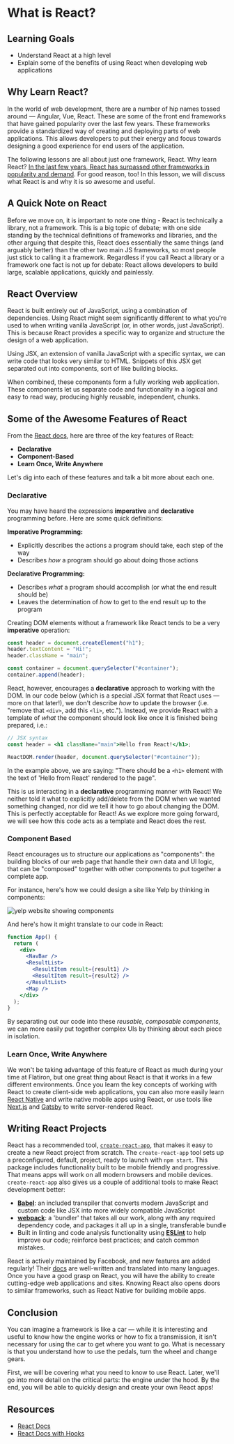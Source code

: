 # What is React?

## Learning Goals

- Understand React at a high level
- Explain some of the benefits of using React when developing web applications

## Why Learn React?

In the world of web development, there are a number of hip names tossed around
— Angular, Vue, React. These are some of the front end frameworks that
have gained popularity over the last few years. These frameworks provide a
standardized way of creating and deploying parts of web applications. This
allows developers to put their energy and focus towards designing a good
experience for end users of the application.

The following lessons are all about just one framework, React. Why learn React?
[In the last few years, React has surpassed other frameworks in popularity and
demand](https://gist.github.com/tkrotoff/b1caa4c3a185629299ec234d2314e190). For
good reason, too! In this lesson, we will discuss what React is and why it is so
awesome and useful.

## A Quick Note on React

Before we move on, it is important to note one thing - React is technically a library, not a framework. This is a big topic of debate; with one side standing by the technical definitions of frameworks and libraries, and the other arguing that despite this, React does essentially the same things (and arguably better) than the other two main JS frameworks, so most people just stick to calling it a framework. Regardless if you call React a library or a framework one fact is not up for debate: React allows developers to build large, scalable applications, quickly and painlessly.

## React Overview

React is built entirely out of JavaScript, using a combination of
dependencies. Using React might seem significantly different to what you're used
to when writing vanilla JavaScript (or, in other words, just JavaScript). This
is because React provides a specific way to organize and structure the design of
a web application.

Using JSX, an extension of vanilla JavaScript with a specific syntax, we can
write code that looks very similar to HTML. Snippets of this JSX get separated
out into components, sort of like building blocks.

When combined, these components form a fully working web application. These
components let us separate code and functionality in a logical and easy to read
way, producing highly reusable, independent, chunks.

## Some of the Awesome Features of React

From the [React docs][], here are three of the key features of React:

- **Declarative**
- **Component-Based**
- **Learn Once, Write Anywhere**

Let's dig into each of these features and talk a bit more about each one.

### Declarative

You may have heard the expressions **imperative** and **declarative**
programming before. Here are some quick definitions:

**Imperative Programming:**

- Explicitly describes the actions a program should take, each step of the way
- Describes _how_ a program should go about doing those actions

**Declarative Programming:**

- Describes _what_ a program should accomplish (or what the end result should
  be)
- Leaves the determination of _how_ to get to the end result up to the program

Creating DOM elements without a framework like React tends to be a very
**imperative** operation:

```js
const header = document.createElement("h1");
header.textContent = "Hi!";
header.className = "main";

const container = document.querySelector("#container");
container.append(header);
```

React, however, encourages a **declarative** approach to working with the DOM.
In our code below (which is a special JSX format that React uses — more on
that later!), we don't describe _how_ to update the browser (i.e. "remove that
`<div>`, add this `<li>`, etc."). Instead, we provide React with a template of
_what_ the component should look like once it is finished being prepared, i.e.:

```jsx
// JSX syntax
const header = <h1 className="main">Hello from React!</h1>;

ReactDOM.render(header, document.querySelector("#container"));
```

In the example above, we are saying: "There should be a `<h1>` element with the
text of 'Hello from React' rendered to the page".

This is us interacting in a **declarative** programming manner with React! We
neither told it what to explicitly add/delete from the DOM when we wanted
something changed, nor did we tell it how to go about changing the DOM. This is
perfectly acceptable for React! As we explore more going forward, we will see
how this code acts as a template and React does the rest.

### Component Based

React encourages us to structure our applications as "components": the building
blocks of our web page that handle their own data and UI logic, that can be
"composed" together with other components to put together a complete app.

For instance, here's how we could design a site like Yelp by thinking in
components:

![yelp website showing components](https://curriculum-content.s3.amazonaws.com/react/yelp-components.png)

And here's how it might translate to our code in React:

```jsx
function App() {
  return (
    <div>
      <NavBar />
      <ResultList>
        <ResultItem result={result1} />
        <ResultItem result={result2} />
      </ResultList>
      <Map />
    </div>
  );
}
```

By separating out our code into these _reusable, composable components_, we can
more easily put together complex UIs by thinking about each piece in isolation.

### Learn Once, Write Anywhere

We won't be taking advantage of this feature of React as much during your time
at Flatiron, but one great thing about React is that it works in a few different
environments. Once you learn the key concepts of working with React to create
client-side web applications, you can also more easily learn
[React Native][react native] and write native mobile apps using React, or use
tools like [Next.js][next-js] and [Gatsby][gatsby-js] to write server-rendered
React.

## Writing React Projects

React has a recommended tool, [`create-react-app`][create-react-app], that makes
it easy to create a new React project from scratch. The `create-react-app` tool
sets up a preconfigured, default, project, ready to launch with `npm start`.
This package includes functionality built to be mobile friendly and progressive.
That means apps will work on all modern browsers and mobile devices.
`create-react-app` also gives us a couple of additional tools to make React
development better:

- [**Babel**][babel]: an included transpiler that converts modern JavaScript and
  custom code like JSX into more widely compatible JavaScript
- [**webpack**][webpack]: a 'bundler' that takes all our work, along with any
  required dependency code, and packages it all up in a single, transferable
  bundle
- Built in linting and code analysis functionality using [**ESLint**][eslint] to
  help improve our code; reinforce best practices; and catch common mistakes.

React is actively maintained by Facebook, and new features are added regularly!
Their [docs](https://reactjs.org/) are well-written and translated into many
languages. Once you have a good grasp on React, you will have the ability to
create cutting-edge web applications and sites. Knowing React also opens doors
to similar frameworks, such as React Native for building mobile apps.

## Conclusion

You can imagine a framework is like a car — while it is interesting and
useful to know how the engine works or how to fix a transmission, it isn't
necessary for using the car to get where you want to go. What is necessary is
that you understand how to use the pedals, turn the wheel and change gears.

First, we will be covering what you need to know to use React. Later, we'll go
into more detail on the critical parts: the engine under the hood. By the end,
you will be able to quickly design and create your own React apps!

## Resources

- [React Docs][]
- [React Docs with Hooks](https://reactwithhooks.netlify.app/)

[react docs]: https://reactjs.org/
[react native]: https://reactnative.dev/
[gatsby-js]: https://www.gatsbyjs.com/docs/
[next-js]: https://nextjs.org/
[create-react-app]: https://create-react-app.dev/
[babel]: https://babeljs.io/
[webpack]: https://webpack.js.org/
[eslint]: https://eslint.org/

